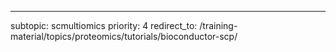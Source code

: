 ---
subtopic: scmultiomics
priority: 4
redirect_to: /training-material/topics/proteomics/tutorials/bioconductor-scp/
